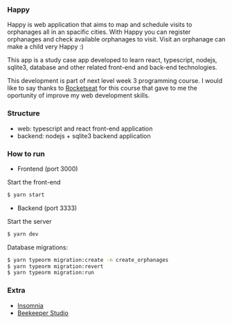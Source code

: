 
### Happy

Happy is web application that aims to map and schedule visits to orphanages all in an spacific cities. 
With Happy you can register orphanages and check available orphanages to visit. Visit an orphanage can make a child very Happy :)

This app is a study case app developed to learn react, typescript, nodejs, sqlite3, database and other related front-end and back-end technologies.


This development is part of next level week 3 programming course. I would like to say thanks to [Rocketseat](https://rocketseat.com.br/) for this course that
gave to me the oportunity of improve my web development skills. 


### Structure 

 - web: typescript and react front-end application
 - backend: nodejs + sqlite3 backend application

### How to run 

 - Frontend (port 3000)

Start the front-end
```sh
$ yarn start
```

 - Backend (port 3333)

Start the server
```sh
$ yarn dev
```

Database migrations:
```sh
$ yarn typeorm migration:create -n create_orphanages
$ yarn typeorm migration:revert
$ yarn typeorm migration:run
```

### Extra 
 - [Insomnia](https://insomnia.rest/)
 - [Beekeeper Studio](https://www.beekeeperstudio.io/)

